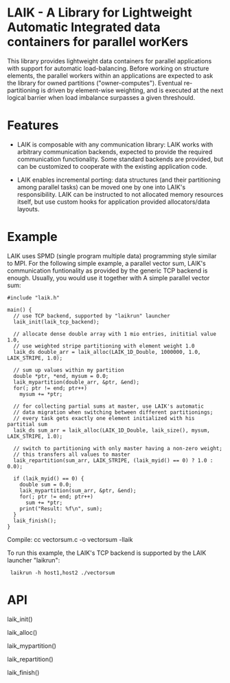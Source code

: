 # LAIK - A Library for Lightweight Automatic Integrated data containers for parallel worKers

This library provides lightweight data containers for parallel applications with support
for automatic load-balancing. Before working on structure elements, the parallel workers
within an applications are expected to ask the library for owned partitions
("owner-computes"). Eventual re-partitioning is driven by element-wise weighting, and
is executed at the next logical barrier when load imbalance surpasses a given threshould.

# Features

* LAIK is composable with any communication library: LAIK works with arbitrary communication backends, expected to provide the required communication functionality. Some standard backends are provided, but can be customized to cooperate with the existing application code.

* LAIK enables incremental porting: data structures (and their partitioning among parallel tasks) can be moved one by one into LAIK's responsibility. LAIK can be instructed to not allocated memory resources itself, but use custom hooks for application provided allocators/data layouts.

# Example

LAIK uses SPMD (single program multiple data) programming style similar to MPI.
For the following simple example, a parallel vector sum, LAIK's communication funtionality
as provided by the generic TCP backend is enough. Usually, you would use it together with 
A simple parallel vector sum:

    #include "laik.h"
   
    main() { 
      // use TCP backend, supported by "laikrun" launcher
      laik_init(laik_tcp_backend);
     
      // allocate dense double array with 1 mio entries, inititial value 1.0,
      // use weighted stripe partitioning with element weight 1.0
      laik_ds double_arr = laik_alloc(LAIK_1D_Double, 1000000, 1.0, LAIK_STRIPE, 1.0);

      // sum up values within my partition
      double *ptr, *end, mysum = 0.0;
      laik_mypartition(double_arr, &ptr, &end);
      for(; ptr != end; ptr++)
        mysum += *ptr;
     
      // for collecting partial sums at master, use LAIK's automatic
      // data migration when switching between different partitionings;
      // every task gets exactly one element initialized with his partitial sum
      laik_ds sum_arr = laik_alloc(LAIK_1D_Double, laik_size(), mysum, LAIK_STRIPE, 1.0);
     
      // switch to partitioning with only master having a non-zero weight;
      // this transfers all values to master
      laik_repartition(sum_arr, LAIK_STRIPE, (laik_myid() == 0) ? 1.0 : 0.0);
     
      if (laik_myid() == 0) {
        double sum = 0.0;
        laik_mypartition(sum_arr, &ptr, &end);
        for(; ptr != end; ptr++)
          sum += *ptr;
        print("Result: %f\n", sum);
      }
      laik_finish();
    }
   
Compile:
     cc vectorsum.c -o vectorsum -llaik

To run this example, the LAIK's TCP backend is supported by the LAIK launcher "laikrun":

     laikrun -h host1,host2 ./vectorsum


# API

laik_init()

laik_alloc()

laik_mypartition()

laik_repartition()

laik_finish()

